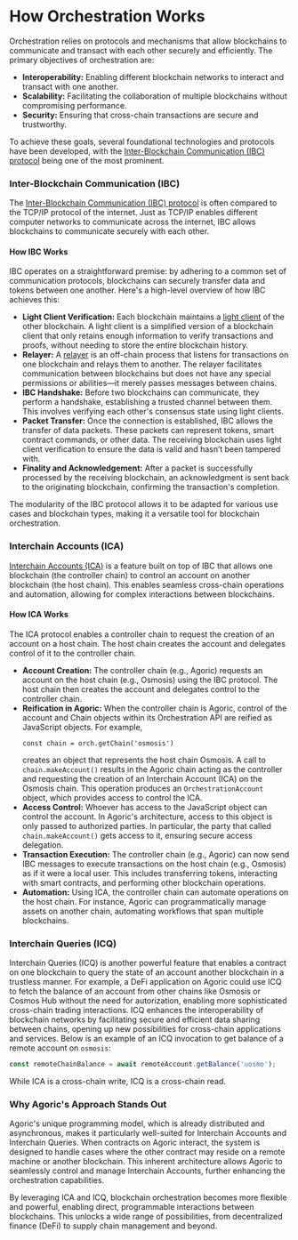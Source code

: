 # How Orchestration Works

Orchestration relies on protocols and mechanisms that allow blockchains to
communicate and transact with each other securely and efficiently. The primary
objectives of orchestration are:

- **Interoperability:** Enabling different blockchain networks to interact and
  transact with one another.
- **Scalability:** Facilitating the collaboration of multiple blockchains
  without compromising performance.
- **Security:** Ensuring that cross-chain transactions are secure and
  trustworthy.

To achieve these goals, several foundational technologies and protocols have
been developed, with the [Inter-Blockchain Communication (IBC) protocol](https://ibcprotocol.org/) being
one of the most prominent.

### Inter-Blockchain Communication (IBC)

The [Inter-Blockchain Communication (IBC) protocol](https://ibcprotocol.org/)
is often compared to the TCP/IP protocol of the internet. Just as TCP/IP enables
different computer networks to communicate across the internet, IBC allows
blockchains to communicate securely with each other.

#### How IBC Works

IBC operates on a straightforward premise: by adhering to a common set
of communication protocols, blockchains can securely transfer data and
tokens between one another. Here's a high-level overview of how IBC
achieves this:

- **Light Client Verification:** Each blockchain maintains a
  [light client](https://github.com/cosmos/ibc-go/blob/34628eb0c1ca0ca9721c6e3923cf048e1172b8b0/docs/docs/03-light-clients/01-developer-guide/01-overview.md)
  of the other blockchain. A light client is a simplified version of a
  blockchain client that only retains enough information to verify
  transactions and proofs, without needing to store the entire blockchain
  history.
- **Relayer:** A [relayer](https://github.com/cosmos/relayer) is an
  off-chain process that listens for transactions on one blockchain and
  relays them to another. The relayer facilitates communication between
  blockchains but does not have any special permissions or abilities—it
  merely passes messages between chains.
- **IBC Handshake:** Before two blockchains can communicate, they perform
  a handshake, establishing a trusted channel between them. This involves
  verifying each other's consensus state using light clients.
- **Packet Transfer:** Once the connection is established, IBC allows
  the transfer of data packets. These packets can represent tokens, smart
  contract commands, or other data. The receiving blockchain uses light
  client verification to ensure the data is valid and hasn’t been tampered
  with.
- **Finality and Acknowledgement:** After a packet is successfully
  processed by the receiving blockchain, an acknowledgment is sent back
  to the originating blockchain, confirming the transaction's completion.

The modularity of the IBC protocol allows it to be adapted for various
use cases and blockchain types, making it a versatile tool for blockchain
orchestration.

### Interchain Accounts (ICA)

[Interchain Accounts (ICA)](https://github.com/cosmos/ibc/blob/main/spec/app/ics-027-interchain-accounts/README.md)
is a feature built on top of IBC that allows one blockchain (the
controller chain) to control an account on another blockchain (the
host chain). This enables seamless cross-chain operations and automation,
allowing for complex interactions between blockchains.

#### How ICA Works

The ICA protocol enables a controller chain to request the creation of an
account on a host chain. The host chain creates the account and delegates
control of it to the controller chain.

- **Account Creation:** The controller chain (e.g., Agoric) requests an
  account on the host chain (e.g., Osmosis) using the IBC protocol. The
  host chain then creates the account and delegates control to the
  controller chain.
- **Reification in Agoric:** When the controller chain is Agoric, control
  of the account and Chain objects within its Orchestration
  API are reified as JavaScript objects. For example,
  ```
  const chain = orch.getChain('osmosis')
  ```
  creates an object that represents the host chain Osmosis. A call to
  `chain.makeAccount()` results in the Agoric chain acting as the controller
  and requesting the creation of an Interchain Account (ICA) on the Osmosis
  chain. This operation produces an `OrchestrationAccount` object, which
  provides access to control the ICA.
- **Access Control:** Whoever has access to the JavaScript object can
  control the account. In Agoric's architecture, access to this object is
  only passed to authorized parties. In particular, the party that called
  `chain.makeAccount()` gets access to it, ensuring secure access
  delegation.
- **Transaction Execution:** The controller chain (e.g., Agoric) can now
  send IBC messages to execute transactions on the host chain (e.g., Osmosis)
  as if it were a local user. This includes transferring tokens, interacting
  with smart contracts, and performing other blockchain operations.
- **Automation:** Using ICA, the controller chain can automate operations
  on the host chain. For instance, Agoric can programmatically manage assets
  on another chain, automating workflows that span multiple blockchains.

### Interchain Queries (ICQ)

Interchain Queries (ICQ) is another powerful feature that enables a contract on
one blockchain to query the state of an account another blockchain in a
trustless manner. For example, a DeFi application on Agoric could use ICQ to
fetch the balance of an account from other chains like Osmosis or Cosmos Hub
without the need for autorization, enabling more sophisticated cross-chain
trading interactions. ICQ enhances the interoperability of
blockchain networks by facilitating secure and efficient data sharing between
chains, opening up new possibilities for cross-chain applications and services.
Below is an example of an ICQ invocation to get balance of a remote account on
`osmosis`:

```js
const remoteChainBalance = await remoteAccount.getBalance('uosmo');
```

While ICA is a cross-chain write, ICQ is a cross-chain read.

### Why Agoric's Approach Stands Out

Agoric's unique programming model, which is already distributed and
asynchronous, makes it particularly well-suited for Interchain Accounts and
Interchain Queries. When contracts on Agoric interact, the system is designed
to handle cases where the other contract may reside on a remote machine or
another blockchain. This inherent architecture allows Agoric to seamlessly
control and manage Interchain Accounts, further enhancing the orchestration
capabilities.

By leveraging ICA and ICQ, blockchain orchestration becomes more flexible and
powerful, enabling direct, programmable interactions between blockchains. This
unlocks a wide range of possibilities, from decentralized finance (DeFi) to
supply chain management and beyond.
